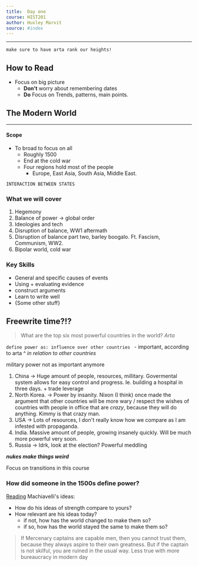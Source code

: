 ```yaml
---
title:  Day one 
course: HIST201 
author: Huxley Marvit
source: #index
---
```


---
`make sure to have arta rank our heights!`
## How to Read
- Focus on big picture
	- **Don't** worry about remembering dates
	- **Do** Focus on Trends, patterns, main points.


## The Modern World
---
#### Scope 
- To broad to focus on all
	- Roughly 1500
	- End at the cold war
	- Four regions hold most of the people
		- Europe, East Asia, South Asia, Middle East.

`INTERACTION BETWEEN STATES`

### What we will cover
1. Hegemony 
2. Balance of power -> global order 
3. Ideologies and tech 
4. Disruption of balance, WW1 aftermath 
5. Disruption of balance part two, barley boogalo. Ft. Fascism, Communism, WW2. 
6. Bipolar world, cold war


### Key Skills

- General and specific causes of events 
- Using + evaluating evidence
- construct arguments 
- Learn to write well
- {Some other stuff}



## Freewrite time?!?
> What are the top six most powerful countries in the world? 
> *Arta*

`define power as: influence over other countries ` - important, according to arta
^ *in relation to other countries* 

military power not as important anymore

1. China -> Huge amount of people, resources, millitary. Govermental system allows for easy control and progress. Ie. building a hospital in three days. + trade leverage 
2. North Korea. -> Power by insanity. Nixon (I think) once made the argument that other countries will be more wary / respect the wishes of countries with people in office that are *crazy*, because they will do anything. Kimmy is that crazy man. 
3. USA -> Lots of resources, I don't really know how we compare as I am infested with propaganda. 
4. India. Massive amount of people, growing insanely quickly. Will be much more powerful very soon. 
5. Russia -> Idrk, look at the election? Powerful meddling 

***nukes make things weird***

Focus on transitions in this course

### How did someone in the 1500s define power?
[Reading](https://nuevaschool.instructure.com/courses/2821/modules/items/174842)
Machiavelli's ideas:
- How do his ideas of strength compare to yours?
- How relevant are his ideas today? 
	- if not, how has the world changed to make them so?
	- if so, how has the world stayed the same to make them so? 



> If Mercenary captains are capable men, then you cannot trust them, because they always aspire to their own greatness. But if the captain is not skilful, you are ruined in the usual way.
Less true with more bureaucracy in modern day 







